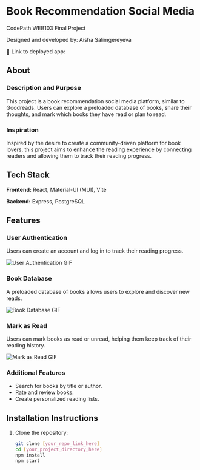# Book Recommendation Social Media

CodePath WEB103 Final Project

Designed and developed by: Aisha Salimgereyeva

🔗 Link to deployed app: 

## About

### Description and Purpose

This project is a book recommendation social media platform, similar to Goodreads. Users can explore a preloaded database of books, share their thoughts, and mark which books they have read or plan to read.

### Inspiration

Inspired by the desire to create a community-driven platform for book lovers, this project aims to enhance the reading experience by connecting readers and allowing them to track their reading progress.

## Tech Stack

**Frontend:** React, Material-UI (MUI), Vite

**Backend:** Express, PostgreSQL

## Features

### User Authentication

Users can create an account and log in to track their reading progress.

![User Authentication GIF](link_to_your_gif_here)

### Book Database

A preloaded database of books allows users to explore and discover new reads.

![Book Database GIF](link_to_your_gif_here)

### Mark as Read

Users can mark books as read or unread, helping them keep track of their reading history.

![Mark as Read GIF](link_to_your_gif_here)

### Additional Features

- Search for books by title or author.
- Rate and review books.
- Create personalized reading lists.

## Installation Instructions

1. Clone the repository:
   ```bash
   git clone [your_repo_link_here]
   cd [your_project_directory_here]
   npm install
   npm start




